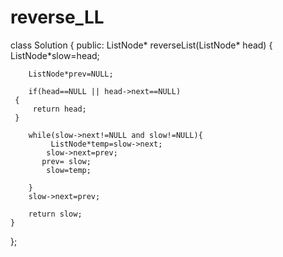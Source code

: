 # reverse_LL

class Solution {
public:
    ListNode* reverseList(ListNode* head) {
        ListNode*slow=head;
        
        ListNode*prev=NULL;
        
        if(head==NULL || head->next==NULL)
     {
         return head;
     }
        
        while(slow->next!=NULL and slow!=NULL){
             ListNode*temp=slow->next;
            slow->next=prev;
           prev= slow;
            slow=temp;
             
        }
        slow->next=prev;
       
        return slow;
    }
};
